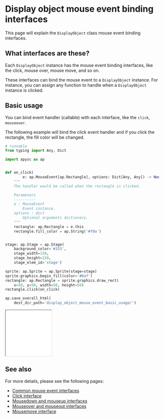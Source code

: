 # Display object mouse event binding interfaces

This page will explain the `DisplayObject` class mouse event binding interfaces.

## What interfaces are these?

Each `DisplayObject` instance has the mouse event binding interfaces, like the click, mouse over, mouse move, and so on.

These interfaces can bind the mouse event to a `DisplayObject` instance. For instance, you can assign any function to handle when a `DisplayObject` instance is clicked.

## Basic usage

You can bind event handler (callable) with each interface, like the `click`, `mouseover`.

The following example will bind the click event handler and if you click the rectangle, the fill color will be changed.

```py
# runnable
from typing import Any, Dict

import apysc as ap


def on_click(
        e: ap.MouseEvent[ap.Rectangle], options: Dict[Any, Any]) -> None:
    """
    The handler would be called when the rectangle is clicked.

    Parameters
    ----------
    e : MouseEvent
        Event instance.
    options : dict
        Optional arguments dictionary.
    """
    rectangle: ap.Rectangle = e.this
    rectangle.fill_color = ap.String('#f0a')


stage: ap.Stage = ap.Stage(
    background_color='#333',
    stage_width=150,
    stage_height=150,
    stage_elem_id='stage')

sprite: ap.Sprite = ap.Sprite(stage=stage)
sprite.graphics.begin_fill(color='#0af')
rectangle: ap.Rectangle = sprite.graphics.draw_rect(
    x=50, y=50, width=50, height=50)
rectangle.click(on_click)

ap.save_overall_html(
    dest_dir_path='display_object_mouse_event_basic_usage/')
```

<iframe src="static/display_object_mouse_event_basic_usage/index.html" width="150" height="150"></iframe>

## See also

For more details, please see the following pages:

- [Common mouse event interfaces](mouse_event_common.md)
- [Click interface](click.md)
- [Mousedown and mouseup interfaces](mousedown_and_mouseup.md)
- [Mouseover and mouseout interfaces](mouseover_and_mouseout.md)
- [Mousemove interface](mousemove.md)
